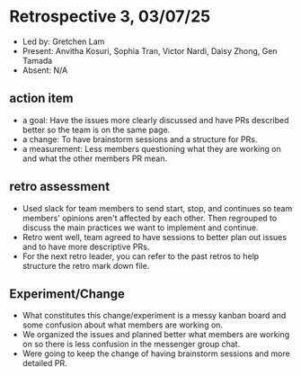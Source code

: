 # Retrospective 3, 03/07/25

* Led by: Gretchen Lam
* Present: Anvitha Kosuri, Sophia Tran, Victor Nardi, Daisy Zhong, Gen Tamada
* Absent: N/A

## action item
* a goal: Have the issues more clearly discussed and have PRs described better so the team is on the same page.
* a change: To have brainstorm sessions and a structure for PRs.
* a measurement: Less members questioning what they are working on and what the other members PR mean.

## retro assessment
* Used slack for team members to send start, stop, and continues so team members' opinions aren't affected by each other. Then regrouped to discuss the main practices we want to implement and continue.
* Retro went well, team agreed to have sessions to better plan out issues and to have more descriptive PRs.
* For the next retro leader, you can refer to the past retros to help structure the retro mark down file.

## Experiment/Change
* What constitutes this change/experiment is a messy kanban board and some confusion about what members are working on.
* We organized the issues and planned better what members are working on so there is less confusion in the messenger group chat.
* Were going to keep the change of having brainstorm sessions and more detailed PR.